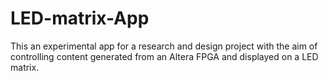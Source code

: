 # LED-matrix-App
This an experimental app for a research and design project with the aim of controlling content generated from an Altera FPGA and displayed on a LED matrix.
